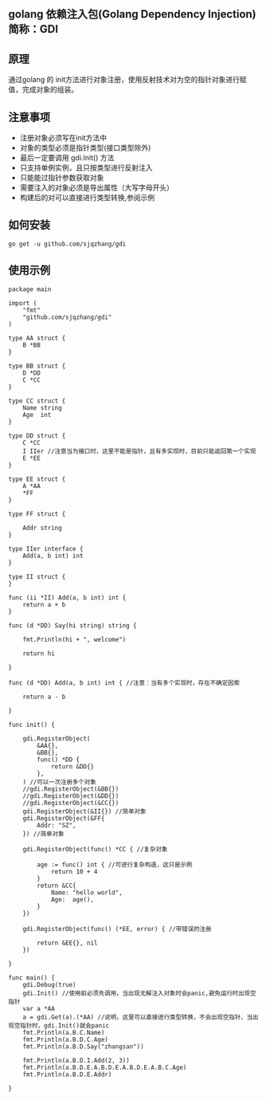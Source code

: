 ## golang 依赖注入包(Golang Dependency Injection) 简称：GDI
## 原理
通过golang 的 init方法进行对象注册，使用反射技术对为空的指针对象进行赋值，完成对象的组装。

## 注意事项
- 注册对象必须写在init方法中
- 对象的类型必须是指针类型(接口类型除外)
- 最后一定要调用 gdi.Init() 方法
- 只支持单例实例，且只按类型进行反射注入
- 只能能过指针参数获取对象
- 需要注入的对象必须是导出属性（大写字母开头）
- 构建后的对可以直接进行类型转换,参阅示例

## 如何安装
`go get -u github.com/sjqzhang/gdi`

## 使用示例
```golang
package main

import (
	"fmt"
	"github.com/sjqzhang/gdi"
)

type AA struct {
	B *BB
}

type BB struct {
	D *DD
	C *CC
}

type CC struct {
	Name string
	Age  int
}

type DD struct {
	C *CC
	I IIer //注意当为接口时，这里不能是指针，且有多实现时，目前只能返回第一个实现
	E *EE
}

type EE struct {
	A *AA
	*FF
}

type FF struct {

	Addr string
}

type IIer interface {
	Add(a, b int) int
}

type II struct {
}

func (ii *II) Add(a, b int) int {
	return a + b
}

func (d *DD) Say(hi string) string {

	fmt.Println(hi + ", welcome")

	return hi

}

func (d *DD) Add(a, b int) int { //注意：当有多个实现时，存在不确定因索

	return a - b

}

func init() {

	gdi.RegisterObject(
		&AA{},
		&BB{},
		func() *DD {
			return &DD{}
		},
	) //可以一次注册多个对象
	//gdi.RegisterObject(&BB{})
	//gdi.RegisterObject(&DD{})
	//gdi.RegisterObject(&CC{})
	gdi.RegisterObject(&II{}) //简单对象
	gdi.RegisterObject(&FF{
		Addr: "SZ",
	}) //简单对象

	gdi.RegisterObject(func() *CC { //复杂对象

		age := func() int { //可进行复杂构造，这只是示例
			return 10 + 4
		}
		return &CC{
			Name: "hello world",
			Age:  age(),
		}
	})

	gdi.RegisterObject(func() (*EE, error) { //带错误的注册

		return &EE{}, nil
	})

}

func main() {
	gdi.Debug(true)
	gdi.Init() //使用前必须先调用，当出现无解注入对象时会panic,避免运行时出现空指针
	var a *AA
	a = gdi.Get(a).(*AA) //说明，这里可以直接进行类型转换，不会出现空指针，当出现空指针时，gdi.Init()就会panic
	fmt.Println(a.B.C.Name)
	fmt.Println(a.B.D.C.Age)
	fmt.Println(a.B.D.Say("zhangsan"))

	fmt.Println(a.B.D.I.Add(2, 3))
	fmt.Println(a.B.D.E.A.B.D.E.A.B.D.E.A.B.C.Age)
	fmt.Println(a.B.D.E.Addr)

}

```

